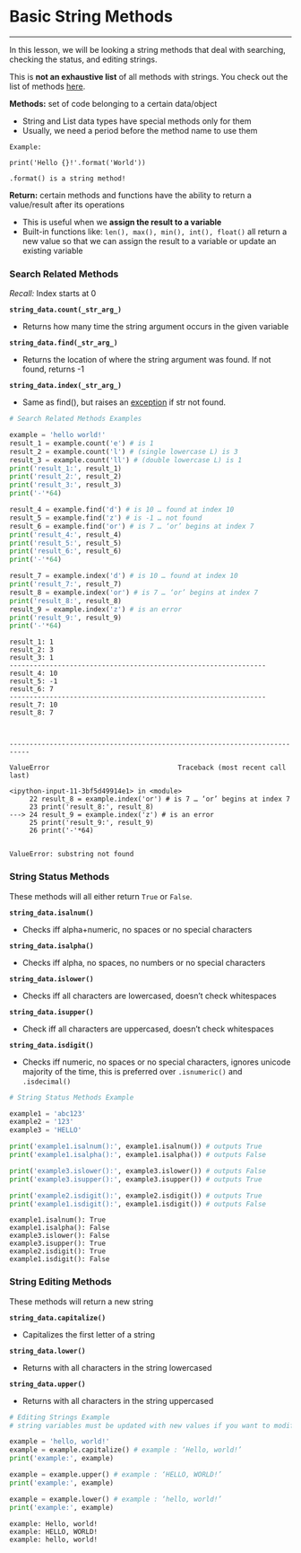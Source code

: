# Basic String Methods
---

In this lesson, we will be looking a string methods that deal with searching, checking the status, and editing strings.

This is __not an exhaustive list__ of all methods with strings. You check out the list of methods [here](https://docs.python.org/3/library/stdtypes.html#string-methods).

__Methods:__ set of code belonging to a certain data/object
- String and List data types have special methods only for them
- Usually, we need a period before the method name to use them

```
Example:

print('Hello {}!'.format('World'))

.format() is a string method!
```

__Return:__ certain methods and functions have the ability to return a value/result after its operations
- This is useful when we __assign the result to a variable__
- Built-in functions like: ```len(), max(), min(), int(), float()``` all return a new value so that we can assign the result to a variable or update an existing variable

### Search Related Methods

_Recall:_ Index starts at 0

__```string_data.count(_str_arg_)```__
- Returns how many time the string argument occurs in the given variable

__```string_data.find(_str_arg_)```__
- Returns the location of where the string argument  was found. If not found, returns -1

__```string_data.index(_str_arg_)```__
- Same as find(), but raises an [exception](https://www.tutorialspoint.com/python3/python_exceptions.htm#:~:text=In%20general%2C%20when%20a%20Python,otherwise%20it%20terminates%20and%20quits.) if str not found.



```python
# Search Related Methods Examples

example = 'hello world!'
result_1 = example.count('e') # is 1
result_2 = example.count('l') # (single lowercase L) is 3
result_3 = example.count('ll') # (double lowercase L) is 1
print('result_1:', result_1)
print('result_2:', result_2)
print('result_3:', result_3)
print('-'*64)

result_4 = example.find('d') # is 10 … found at index 10
result_5 = example.find('z') # is -1 … not found
result_6 = example.find('or') # is 7 … ‘or’ begins at index 7
print('result_4:', result_4)
print('result_5:', result_5)
print('result_6:', result_6)
print('-'*64)

result_7 = example.index('d') # is 10 … found at index 10
print('result_7:', result_7)
result_8 = example.index('or') # is 7 … ‘or’ begins at index 7
print('result_8:', result_8)
result_9 = example.index('z') # is an error
print('result_9:', result_9)
print('-'*64)

```

    result_1: 1
    result_2: 3
    result_3: 1
    ----------------------------------------------------------------
    result_4: 10
    result_5: -1
    result_6: 7
    ----------------------------------------------------------------
    result_7: 10
    result_8: 7



    ---------------------------------------------------------------------------

    ValueError                                Traceback (most recent call last)

    <ipython-input-11-3bf5d49914e1> in <module>
         22 result_8 = example.index('or') # is 7 … ‘or’ begins at index 7
         23 print('result_8:', result_8)
    ---> 24 result_9 = example.index('z') # is an error
         25 print('result_9:', result_9)
         26 print('-'*64)


    ValueError: substring not found


### String Status Methods

These methods will all either return ```True``` or ```False```.

__```string_data.isalnum()```__
- Checks iff alpha+numeric, no spaces or no special characters

__```string_data.isalpha()```__
- Checks iff alpha, no spaces, no numbers or no special characters

__```string_data.islower()```__
- Checks iff all characters are lowercased, doesn’t check whitespaces

__```string_data.isupper()```__
- Check iff all characters are uppercased, doesn’t check whitespaces

__```string_data.isdigit()```__
- Checks iff numeric, no spaces or no special characters, ignores unicode majority of the time, this is preferred over ```.isnumeric()``` and ```.isdecimal()```


```python
# String Status Methods Example

example1 = 'abc123'
example2 = '123'
example3 = 'HELLO'

print('example1.isalnum():', example1.isalnum()) # outputs True
print('example1.isalpha():', example1.isalpha()) # outputs False

print('example3.islower():', example3.islower()) # outputs False
print('example3.isupper():', example3.isupper()) # outputs True

print('example2.isdigit():', example2.isdigit()) # outputs True
print('example1.isdigit():', example1.isdigit()) # outputs False
```

    example1.isalnum(): True
    example1.isalpha(): False
    example3.islower(): False
    example3.isupper(): True
    example2.isdigit(): True
    example1.isdigit(): False


### String Editing Methods

These methods will return a new string

__```string_data.capitalize()```__
- Capitalizes the first letter of a string

__```string_data.lower()```__
- Returns with all characters in the string lowercased

__```string_data.upper()```__
- Returns with all characters in the string uppercased


```python
# Editing Strings Example
# string variables must be updated with new values if you want to modify it

example = 'hello, world!'
example = example.capitalize() # example : ‘Hello, world!’
print('example:', example)

example = example.upper() # example : ‘HELLO, WORLD!’
print('example:', example)

example = example.lower() # example : ‘hello, world!’
print('example:', example)
```

    example: Hello, world!
    example: HELLO, WORLD!
    example: hello, world!

